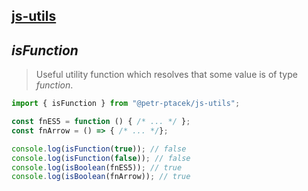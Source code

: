## [js-utils](./../../README.md)

## *isFunction*

> Useful utility function which resolves that some value is of type *function*.

```js
import { isFunction } from "@petr-ptacek/js-utils";

const fnES5 = function () { /* ... */ };
const fnArrow = () => { /* ... */};

console.log(isFunction(true)); // false
console.log(isFunction(false)); // false
console.log(isBoolean(fnES5)); // true
console.log(isBoolean(fnArrow)); // true
```